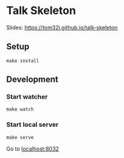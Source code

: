 # Talk Skeleton

Slides: https://tom32i.github.io/talk-skeleton

## Setup

    make install

## Development

### Start watcher

    make watch

### Start local server

    make serve

Go to [localhost:8032](http://localhost:8032)
